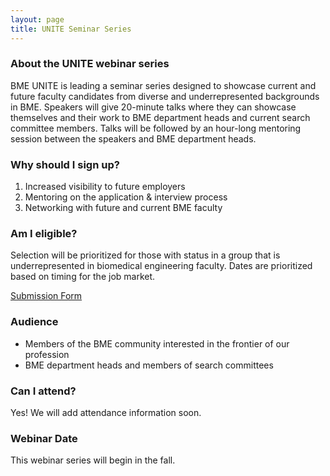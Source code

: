```yaml
---
layout: page
title: UNITE Seminar Series
---
```


### About the UNITE webinar series

BME UNITE is leading a seminar series designed to showcase current and future faculty candidates from diverse and underrepresented backgrounds in BME. Speakers will give 20-minute talks where they can showcase themselves and their work to BME department heads and current search committee members. Talks will be followed by an hour-long mentoring session between the speakers and BME department heads.

### Why should I sign up?

1. Increased visibility to future employers
2. Mentoring on the application & interview process
3. Networking with future and current BME faculty

### Am I eligible?

Selection will be prioritized for those with status in a group that is underrepresented in biomedical engineering faculty. Dates are prioritized based on timing for the job market.

<a href="https://forms.gle/sreDenkBTgLL154g9" class="button">Submission Form</a>

### Audience

- Members of the BME community interested in the frontier of our profession
- BME department heads and members of search committees

### Can I attend?

Yes! We will add attendance information soon.

### Webinar Date

This webinar series will begin in the fall.
